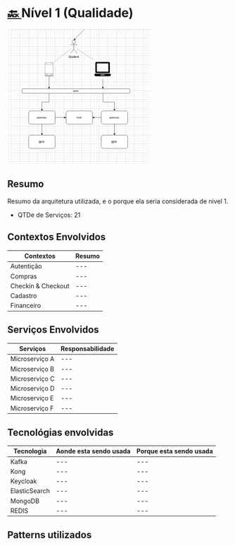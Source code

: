 
<h1><a href="./../"> 🔙 </a> Nível 1 (Qualidade)</h1>

<a href="">
    <img src="./capa.png" />
</a>

## Resumo

Resumo da arquitetura utilizada, e o porque ela seria considerada de nivel 1.

* QTDe de Serviços: 21

## Contextos Envolvidos

| Contextos                  | Resumo                                            |
| -------------------------- | ------------------------------------------------- |
| Autentição                 | ---                                               |
| Compras                    | ---                                               |
| Checkin & Checkout         | ---                                               |
| Cadastro                   | ---                                               |
| Financeiro                 | ---                                               |


## Serviços Envolvidos

| Serviços                   | Responsabilidade                                  |
| -------------------------- | ------------------------------------------------- |
| Microserviço A             | ---                                               |
| Microserviço B             | ---                                               |
| Microserviço C             | ---                                               |
| Microserviço D             | ---                                               |
| Microserviço E             | ---                                               |
| Microserviço F             | ---                                               |


## Tecnológias envolvidas

| Tecnologia    | Aonde esta sendo usada  | Porque esta sendo usada |
| ------------- | ----------------------- | ----------------------- |
| Kafka         | ---                     | ---                     |
| Kong          | ---                     | ---                     |
| Keycloak      | ---                     | ---                     |
| ElasticSearch | ---                     | ---                     |
| MongoDB       | ---                     | ---                     |
| REDIS         | ---                     | ---                     |

## Patterns utilizados

